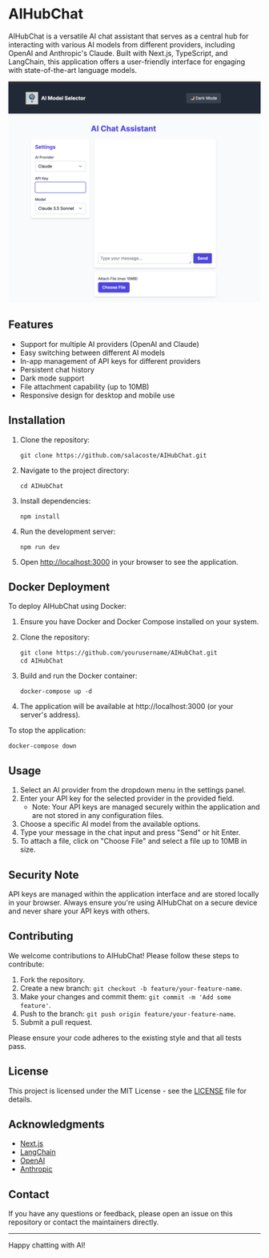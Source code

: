 # AIHubChat

AIHubChat is a versatile AI chat assistant that serves as a central hub for interacting with various AI models from different providers, including OpenAI and Anthropic's Claude. Built with Next.js, TypeScript, and LangChain, this application offers a user-friendly interface for engaging with state-of-the-art language models.

![AIHubChat Screenshot](screenshots/aihubchat_demo.png)

## Features

- Support for multiple AI providers (OpenAI and Claude)
- Easy switching between different AI models
- In-app management of API keys for different providers
- Persistent chat history
- Dark mode support
- File attachment capability (up to 10MB)
- Responsive design for desktop and mobile use

## Installation

1. Clone the repository:
   ```
   git clone https://github.com/salacoste/AIHubChat.git
   ```

2. Navigate to the project directory:
   ```
   cd AIHubChat
   ```

3. Install dependencies:
   ```
   npm install
   ```

4. Run the development server:
   ```
   npm run dev
   ```

5. Open [http://localhost:3000](http://localhost:3000) in your browser to see the application.


## Docker Deployment

To deploy AIHubChat using Docker:

1. Ensure you have Docker and Docker Compose installed on your system.

2. Clone the repository:
   ```
   git clone https://github.com/yourusername/AIHubChat.git
   cd AIHubChat
   ```

3. Build and run the Docker container:
   ```
   docker-compose up -d
   ```

4. The application will be available at http://localhost:3000 (or your server's address).

To stop the application:
```
docker-compose down
```


## Usage

1. Select an AI provider from the dropdown menu in the settings panel.
2. Enter your API key for the selected provider in the provided field.
   - Note: Your API keys are managed securely within the application and are not stored in any configuration files.
3. Choose a specific AI model from the available options.
4. Type your message in the chat input and press "Send" or hit Enter.
5. To attach a file, click on "Choose File" and select a file up to 10MB in size.

## Security Note

API keys are managed within the application interface and are stored locally in your browser. Always ensure you're using AIHubChat on a secure device and never share your API keys with others.

## Contributing

We welcome contributions to AIHubChat! Please follow these steps to contribute:

1. Fork the repository.
2. Create a new branch: `git checkout -b feature/your-feature-name`.
3. Make your changes and commit them: `git commit -m 'Add some feature'`.
4. Push to the branch: `git push origin feature/your-feature-name`.
5. Submit a pull request.

Please ensure your code adheres to the existing style and that all tests pass.

## License

This project is licensed under the MIT License - see the [LICENSE](LICENSE) file for details.

## Acknowledgments

- [Next.js](https://nextjs.org/)
- [LangChain](https://js.langchain.com/)
- [OpenAI](https://openai.com/)
- [Anthropic](https://www.anthropic.com/)

## Contact

If you have any questions or feedback, please open an issue on this repository or contact the maintainers directly.

---

Happy chatting with AI!